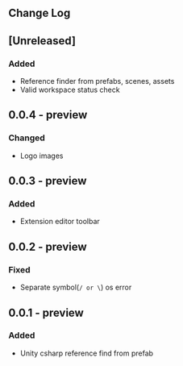 ## Change Log

## [Unreleased]
### Added
- Reference finder from prefabs, scenes, assets
- Valid workspace status check

## 0.0.4 - preview
### Changed
- Logo images

## 0.0.3 - preview
### Added
- Extension editor toolbar

## 0.0.2 - preview
### Fixed
- Separate symbol(`/ or \`) os error

## 0.0.1 - preview
### Added
- Unity csharp reference find from prefab